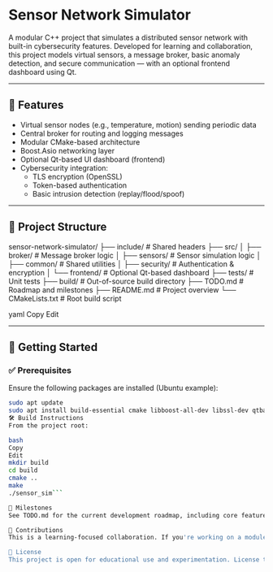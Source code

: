 # Sensor Network Simulator

A modular C++ project that simulates a distributed sensor network with built-in cybersecurity features. Developed for learning and collaboration, this project models virtual sensors, a message broker, basic anomaly detection, and secure communication — with an optional frontend dashboard using Qt.

---

## 🔧 Features

- Virtual sensor nodes (e.g., temperature, motion) sending periodic data
- Central broker for routing and logging messages
- Modular CMake-based architecture
- Boost.Asio networking layer
- Optional Qt-based UI dashboard (frontend)
- Cybersecurity integration:
  - TLS encryption (OpenSSL)
  - Token-based authentication
  - Basic intrusion detection (replay/flood/spoof)

---

## 📁 Project Structure

sensor-network-simulator/
├── include/ # Shared headers
├── src/
│ ├── broker/ # Message broker logic
│ ├── sensors/ # Sensor simulation logic
│ ├── common/ # Shared utilities
│ ├── security/ # Authentication & encryption
│ └── frontend/ # Optional Qt-based dashboard
├── tests/ # Unit tests
├── build/ # Out-of-source build directory
├── TODO.md # Roadmap and milestones
├── README.md # Project overview
└── CMakeLists.txt # Root build script

yaml
Copy
Edit

---

## 🚀 Getting Started

### ✅ Prerequisites

Ensure the following packages are installed (Ubuntu example):

```bash
sudo apt update
sudo apt install build-essential cmake libboost-all-dev libssl-dev qtbase5-dev
🛠️ Build Instructions
From the project root:

bash
Copy
Edit
mkdir build
cd build
cmake ..
make
./sensor_sim```

🎯 Milestones
See TODO.md for the current development roadmap, including core features and cybersecurity goals.

🤝 Contributions
This is a learning-focused collaboration. If you're working on a module (e.g., security, frontend), open a branch or PR, or coordinate via issues.

📜 License
This project is open for educational use and experimentation. License to be decided.
